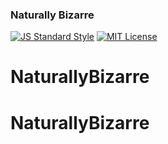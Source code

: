 ### Naturally Bizarre
[![JS Standard Style](https://img.shields.io/badge/code%20style-standard-brightgreen.svg)](http://standardjs.com/)
[![MIT License](https://img.shields.io/badge/license-mit-blue.svg)](LICENSE)
# NaturallyBizarre
# NaturallyBizarre
